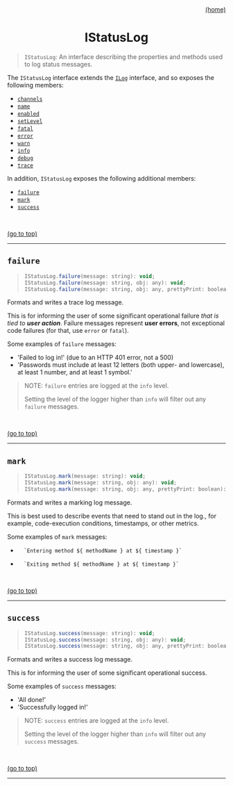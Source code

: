 <div id="top" align="right"><a href="https://github.com/auturge/logger#top">(home)</a></div>

# <h1 align="center">IStatusLog</h1> #

> `IStatusLog`: An interface describing the properties and methods used to log status messages.

The `IStatusLog` interface extends the [`ILog`][iLog] interface, and so exposes the following members:

- [`channels`](iLog.md#channels)
- [`name`](iLog.md#name)
- [`enabled`](iLog.md#enabled)
- [`setLevel`](iLog.md#setlevel)
- [`fatal`](iLog.md#fatal)
- [`error`](iLog.md#error)
- [`warn`](iLog.md#warn)
- [`info`](iLog.md#info)
- [`debug`](iLog.md#debug)
- [`trace`](iLog.md#trace)

In addition, `IStatusLog` exposes the following additional members:

- [`failure`](#failure)
- [`mark`](#mark)
- [`success`](#success)

<br>

<a href="#top">(go to top)</a>

----

## `failure` ##

> ```javascript
> IStatusLog.failure(message: string): void;
> IStatusLog.failure(message: string, obj: any): void;
> IStatusLog.failure(message: string, obj: any, prettyPrint: boolean): void;
> ```

Formats and writes a trace log message.

This is for informing the user of some significant operational failure _that is tied to **user action**_. Failure messages represent **user errors**, not exceptional code failures (for that, use `error` or `fatal`).

Some examples of `failure` messages:

- 'Failed to log in!' (due to an HTTP 401 error, not a 500)
- 'Passwords must include at least 12 letters (both upper- and lowercase), at least 1 number, and at least 1 symbol.'

> NOTE: `failure` entries are logged at the `info` level.
>
> Setting the level of the logger higher than `info` will filter out any `failure` messages.

<br>

<a href="#top">(go to top)</a>

----

## `mark` ##

> ```javascript
> IStatusLog.mark(message: string): void;
> IStatusLog.mark(message: string, obj: any): void;
> IStatusLog.mark(message: string, obj: any, prettyPrint: boolean): void;
> ```

Formats and writes a marking log message.

This is best used to describe events that need to stand out in the log., for example, code-execution conditions, timestamps, or other metrics.

Some examples of `mark` messages:

-
        `Entering method ${ methodName } at ${ timestamp }`
-
        `Exiting method ${ methodName } at ${ timestamp }`

<br>

<a href="#top">(go to top)</a>

----

## `success` ##

> ```javascript
> IStatusLog.success(message: string): void;
> IStatusLog.success(message: string, obj: any): void;
> IStatusLog.success(message: string, obj: any, prettyPrint: boolean): void;
> ```

Formats and writes a success log message.

This is for informing the user of some significant operational success.

Some examples of `success` messages:

- 'All done!'
- 'Successfully logged in!'

> NOTE: `success` entries are logged at the `info` level.
>
> Setting the level of the logger higher than `info` will filter out any `success` messages.

<br>

<a href="#top">(go to top)</a>

----

[iLog]:iLog.md#top
[channels]: iLog.md#channels
[name]: iLog.md#name
[enabled]: iLog.md#enabled
[setLevel]: iLog.md#setlevel
[fatal]: iLog.md#fatal
[error]: iLog.md#error
[warn]: iLog.md#warn
[info]: iLog.md#info
[debug]: iLog.md#debug
[trace]: iLog.md#trace

